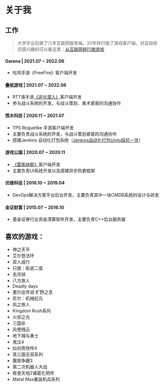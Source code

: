 # 关于我

## 工作

> 大学毕业后做了几年互联网服务端，20年转行做了游戏客户端，对这段经历感兴趣的可以看这里：[从互联网转行做游戏](https://github.com/lightjiao/lightjiao.github.io/blob/master/Blogs/013.chang-my-career-to-unity.md)

#### Garena  | 2021.07 ~ 2022.06
 - 吃鸡手游《FreeFire》客户端开发

#### 叠纸游戏 | 2021.07 ~ 2022.06
 - RTT类手游[《逆光潜入》](https://www.taptap.com/app/225621)客户端开发
 - 参与战斗系统的开发，与战斗策划、美术紧密的沟通协作

#### 慌木科技 | 2020.11 ~ 2021.07 
 - TPS Roguelike 手游客户端开发
 - 主要负责战斗系统的开发，与战斗策划紧密的沟通协作
 - 搭建Jenkins 自动化打包系统（[Jenkins自动化打包Unity踩坑一览](https://github.com/lightjiao/lightjiao.github.io/blob/master/Blogs/027.jenkins-build-unity-problems.md)）

#### 游戏公国 | 2020.07 ~ 2020.11
 - [《雷索纳斯》](https://www.taptap.com/app/226568)客户端开发
 - 主要负责UI系统开发以及搭建异步热更框架

#### 优维科技 | 2016.10 ~ 2019.04
  - DevOps解决方案平台后台开发，主要负责其中一块CMDB系统的设计与研发

#### 金证财富 | 2015.07 ~ 2016.10
  - 基金证券行业资金清算软件开发，主要负责C++后台服务器


## 喜欢的游戏：
- 神之天平
- 艾尔登法环
- 双人成行
- 只狼：影逝二度
- 去月球
- 八方旅人
- Deadly days
- 塞尔达传说 旷野之息
- 尼尔：机械纪元
- 风之旅人
- Kingdom Rush系列
- 火炬之光
- 三国杀
- 风卷残云
- 地下城与勇士
- 鬼泣4
- 仙剑奇侠传4
- 真三国无双系列
- 魔兽争霸3
- 第二次机器人大战
- 吞食天地2诸葛孔明传
- Metal Max重装机兵系列
